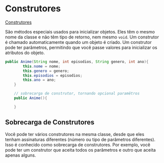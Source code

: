 # Construtores

[Construtores](https://www.w3schools.com/java/java_constructors.asp)

São métodos especiais usados para inicializar objetos. Eles têm o mesmo nome da classe e não têm tipo de retorno, nem mesmo `void`. Um construtor é chamado automaticamente quando um objeto é criado.
Um construtor pode ter parâmetros, permitindo que você passe valores para inicializar os atributos do objeto.

```java
public Anime(String nome, int episodios, String genero, int ano){
        this.nome = nome;
        this.genero = genero;
        this.episodios = episodios;
        this.ano = ano;
    }

    // sobrecarga de construtor, tornando opcional paramêtros
    public Anime(){

    }

```

## Sobrecarga de Construtores

Você pode ter vários construtores na mesma classe, desde que eles tenham assinaturas diferentes (número ou tipo de parâmetros diferentes). Isso é conhecido como sobrecarga de construtores. Por exemplo, você pode ter um construtor que aceita todos os parâmetros e outro que aceita apenas alguns.

